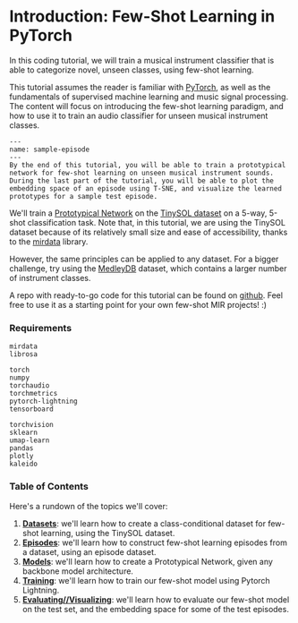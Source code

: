 # Introduction: Few-Shot Learning in PyTorch

In this coding tutorial, we will train a musical instrument classifier that is able to categorize novel, unseen classes, using few-shot learning. 

This tutorial assumes the reader is familiar with [PyTorch](https://pytorch.org/), as well as the fundamentals of supervised machine learning and music signal processing. 
The content will focus on introducing the few-shot learning paradigm, and how to use it to train an audio classifier for unseen musical instrument classes.

```{figure} ../assets/sample-episode.png
---
name: sample-episode
---
By the end of this tutorial, you will be able to train a prototypical network for few-shot learning on unseen musical instrument sounds. During the last part of the tutorial, you will be able to plot the embedding space of an episode using T-SNE, and visualize the learned prototypes for a sample test episode.
```

We'll train a [Prototypical Network](/foundations-fsl/metric-based-fsl/) on the [TinySOL dataset](https://zenodo.org/record/3685367) on a 5-way, 5-shot classification task. 
Note that, in this tutorial, we are using the TinySOL dataset because of its relatively small size and ease of accessibility, thanks to the [mirdata](https://github.com/mir-dataset-loaders/mirdata/) library. 

However, the same principles can be applied to any dataset. For a bigger challenge, try using the [MedleyDB](https://medleydb.weebly.com/) dataset, which contains a larger number of instrument classes. 

A repo with ready-to-go code for this tutorial can be found on [github](https://github.com/music-fsl-zsl/music_fsl). Feel free to use it as a starting point for your own few-shot MIR projects! :) 

### Requirements

```
mirdata
librosa

torch
numpy
torchaudio
torchmetrics
pytorch-lightning
tensorboard

torchvision
sklearn
umap-learn
pandas
plotly
kaleido
```

### Table of Contents

Here's a rundown of the topics we'll cover:

1. [**Datasets**](/fsl-example/datasets): we'll learn how to create a class-conditional dataset for few-shot learning, using the TinySOL dataset.
2. [**Episodes**](/fsl-example/episodes): we'll learn how to construct few-shot learning episodes from a dataset, using an episode dataset.  
3. [**Models**](/fsl-example/models): we'll learn how to create a Prototypical Network, given any backbone model architecture.
4. [**Training**](/fsl-example/training): we'll learn how to train our few-shot model using Pytorch Lightning.
5. [**Evaluating//Visualizing**](/fsl-example/evaluating): we'll learn how to evaluate our few-shot model on the test set, and the embedding space for some of the test episodes.
[]()


